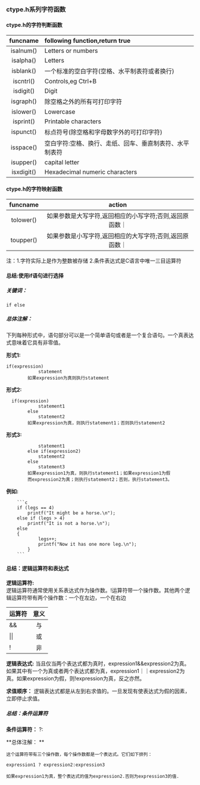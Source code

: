 ### ctype.h系列字符函数
#### ctype.h的字符判断函数
| funcname | following function,return true|
|:--------:|:------------------------------|
|isalnum()   |Letters or numbers             |
|isalpha() |Letters |
|isblank() |一个标准的空白字符(空格、水平制表符或者换行)|
|iscntrl() |Controls,eg Ctrl+B |
|isdigit() |Digit |
|isgraph() |除空格之外的所有可打印字符|
|islower() |Lowercase |
|isprint() |Printable characters | 
|ispunct() |标点符号(除空格和字母数字外的可打印字符)|
|isspace() |空白字符:空格、换行、走纸、回车、垂直制表符、水平制表符|
|isupper() |capital letter |
|isxdigit()|Hexadecimal numeric characters |
#### ctype.h的字符映射函数
| funcname | action |
|:--------:|:------:|
|tolower() |如果参数是大写字符,返回相应的小写字符;否则,返回原函数｜
|toupper() |如果参数是小写字符,返回相应的大写字符;否则,返回原函数｜

注：1.字符实际上是作为整数被存储
    2.条件表达式是C语言中唯一三目运算符

#### 总结:使用if语句进行选择
##### 关键词：
    if else
##### 总体注解：

下列每种形式中，语句部分可以是一个简单语句或者是一个复合语句。一个真表达式意味着它具有非零值。  

**形式1:**  

```          
if(expression)
            statement    
        如果expression为真则执行statement
```

**形式2:**

```  
  if(expression)
            statement1        
        else  
            statement2  
        如果expression为真，则执行statement1；否则执行statement2  

```

**形式3:**

```        if(expression1)  
            statement1  
        else if(expression2)  
            statement2  
        else  
            statement3  
        如果expression1为真，则执行statement1；如果expression1为假  
        而expression2为真；则执行statement2；否则，执行statement3。 
```


**例如:**  

        ```c
        if (legs == 4)
            printf("It might be a horse.\n");
        else if (legs > 4)
            printf("It is not a horse.\n");
        else
        {
                legs++;
                printf("Now it has one more leg.\n");
            }
        ```

 #### 总结：逻辑运算符和表达式
 **逻辑运算符:**  
  逻辑运算符通常使用关系表达式作为操作数。!运算符带一个操作数。其他两个逻辑运算符带有两个操作数：一个在左边，一个在右边

| 运算符 | 意义 |
| ------ | :--: |
| &&     |  与  |
| \|\|   |  或  |
| !      |  非  |

**逻辑表达式:**
  当且仅当两个表达式都为真时，expression1&&expression2为真。如果其中有一个为真或者两个表达式都为真，expression1｜｜expression2为真。如果expression为假，则!expression为真，反之亦然。  

**求值顺序：**
  逻辑表达式都是从左到右求值的。一旦发现有使表达式为假的因素，立即停止求值。

##### 总结：条件运算符
**条件运算符：**
    ?:  

**总体注解： **

    这个运算符带有三个操作数，每个操作数都是一个表达式。它们如下排列：
    
    expression1 ? expression2:expression3  
    
    如果expression1为真，整个表达式的值为expression2.否则为expression3的值.


​    







